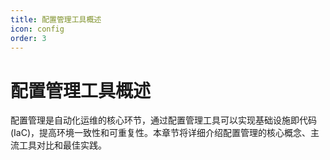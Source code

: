 ```yaml
---
title: 配置管理工具概述
icon: config
order: 3
---
```


# 配置管理工具概述

配置管理是自动化运维的核心环节，通过配置管理工具可以实现基础设施即代码(IaC)，提高环境一致性和可重复性。本章节将详细介绍配置管理的核心概念、主流工具对比和最佳实践。
